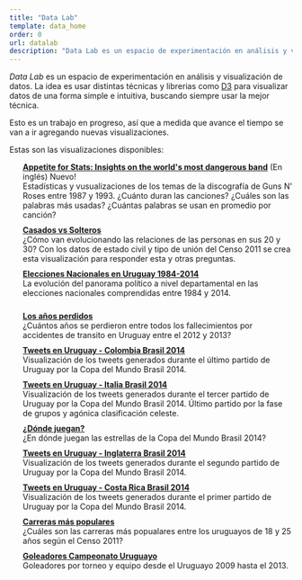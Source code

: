```yaml
---
title: "Data Lab"
template: data_home
order: 0
url: datalab
description: "Data Lab es un espacio de experimentación en análisis y visualización de datos"
---
```


*Data Lab* es un espacio de experimentación en análisis y visualización de datos. La idea es usar distintas técnicas y librerias
como [D3](http://d3js.org) para visualizar datos de una forma simple e intuitiva, buscando siempre usar la mejor técnica.

Esto es un trabajo en progreso, así que a medida que avance el tiempo se van a ir agregando nuevas visualizaciones.

Estas son las visualizaciones disponibles:

<div class="row" markdown="1">
<div class="col-md-1"></div>
<div class="col-md-9" markdown="1">

* [Appetite for Stats: Insights on the world's most dangerous band](gnr.html) \(En inglés\)  <span class="label label-danger">Nuevo!</span>  
Estadísticas y vusualizaciones de los temas de la discografía de Guns N' Roses entre 1987 y 1993. ¿Cuánto duran las canciones? ¿Cuáles son las palabras más usadas? ¿Cuántas palabras se usan en promedio por canción?
* [Casados vs Solteros](unions.html)  
¿Cómo van evolucionando las relaciones de las personas en sus 20 y 30? Con los datos de estado civil y tipo de unión del Censo 2011 se crea esta visualización para responder esta y otras preguntas.
* [Elecciones Nacionales en Uruguay 1984-2014](national_elections.html)  
La evolución del panorama político a nivel departamental en las elecciones nacionales comprendidas entre 1984 y 2014.
<!--* [Elecciones Departamentales uruguay 1966-2010](departamental_elections.html) Reparto de los gobiernos departamentales entre 1966 y 2010. -->
* [Los años perdidos](lost_years.html)  
¿Cuántos años se perdieron entre todos los fallecimientos por accidentes de transito en Uruguay entre el 2012 y 2013?
* [Tweets en Uruguay - Colombia Brasil 2014](uruguay_colombia.html)  
Visualización de los tweets generados durante el último partido de Uruguay por la Copa del Mundo Brasil 2014.
* [Tweets en Uruguay - Italia Brasil 2014](uruguay_italy.html)  
Visualización de los tweets generados durante el tercer partido de Uruguay por la Copa del Mundo Brasil 2014. Último partido por la fase de grupos y agónica clasificación celeste.
* [¿Dónde juegan?](wc2014_players.html)  
¿En dónde juegan las estrellas de la Copa del Mundo Brasil 2014?
* [Tweets en Uruguay - Inglaterra Brasil 2014](uruguay_england.html)  
Visualización de los tweets generados durante el segundo partido de Uruguay por la Copa del Mundo Brasil 2014.
* [Tweets en Uruguay - Costa Rica Brasil 2014](uruguay_costarica.html)  
Visualización de los tweets generados durante el primer partido de Uruguay por la Copa del Mundo Brasil 2014.
* [Carreras más populares](careers.html)  
¿Cuáles son las carreras más popualares entre los uruguayos de 18 y 25 años según el Censo 2011?
* [Goleadores Campeonato Uruguayo](uy_top_scorers.html)  
Goleadores por torneo y equipo desde el Uruguayo 2009 hasta el 2013.


</div>
<div class="col-md-1"></div>
</div>

<a href="//plus.google.com/u/0/112455652268886475364?prsrc=3" rel="author"></a>
<style>
    ul {
        list-style: none;  
    }
    li {
        padding-bottom: 10px;
    }
    li  a {
        font-weight: bold;
    }
<style>
